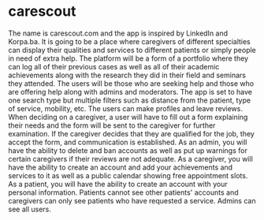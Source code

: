 # carescout
The name is carescout.com and the app is inspired by LinkedIn and Korpa.ba. It is going to be a place where caregivers of different specialties can display their qualities and services to different patients or simply people in need of extra help. The platform will be a form of a portfolio where they can log all of their previous cases as well as all of their academic achievements along with the research they did in their field and seminars they attended. The users will be those who are seeking help and those who are offering help along with admins and moderators. The app is set to have one search type but multiple filters such as distance from the patient, type of service, mobility, etc. The users can make profiles and leave reviews. When deciding on a caregiver, a user will have to fill out a form explaining their needs and the form will be sent to the caregiver for further examination. If the caregiver decides that they are qualified for the job, they accept the form, and communication is established. As an admin, you will have the ability to delete and ban accounts as well as put up warnings for certain caregivers if their reviews are not adequate. As a caregiver, you will have the ability to create an account and add your achievements and services to it as well as a public calendar showing free appointment slots. As a patient, you will have the ability to create an account with your personal information. Patients cannot see other patients' accounts and caregivers can only see patients who have requested a service. Admins can see all users.
